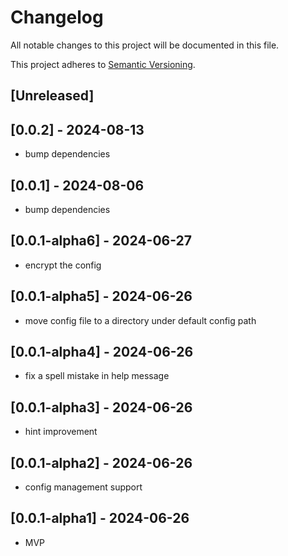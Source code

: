 # Changelog

All notable changes to this project will be documented in this file.

This project adheres to [Semantic Versioning](https://semver.org).

<!--
Note: In this file, do not use the hard wrap in the middle of a sentence for compatibility with GitHub comment style markdown rendering.
-->

## [Unreleased]
## [0.0.2] - 2024-08-13

- bump dependencies

## [0.0.1] - 2024-08-06

- bump dependencies


## [0.0.1-alpha6] - 2024-06-27

- encrypt the config

## [0.0.1-alpha5] - 2024-06-26

- move config file to a directory under default config path

## [0.0.1-alpha4] - 2024-06-26

- fix a spell mistake in help message

## [0.0.1-alpha3] - 2024-06-26

- hint improvement

## [0.0.1-alpha2] - 2024-06-26

- config management support

## [0.0.1-alpha1] - 2024-06-26

- MVP
